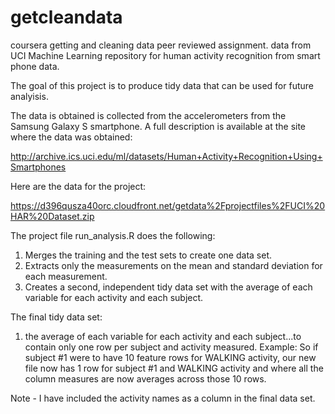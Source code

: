 # getcleandata
coursera getting and cleaning data peer reviewed assignment.  data from UCI Machine Learning repository for human activity recognition from smart phone data.

The goal of this project is to produce tidy data that can be used for future analyisis.

The data is obtained is collected from the accelerometers from the Samsung Galaxy S smartphone. A full description is available at the site where the data was obtained:

http://archive.ics.uci.edu/ml/datasets/Human+Activity+Recognition+Using+Smartphones

Here are the data for the project:

https://d396qusza40orc.cloudfront.net/getdata%2Fprojectfiles%2FUCI%20HAR%20Dataset.zip

The project file run_analysis.R does the following:
1.  Merges the training and the test sets to create one data set.
2.  Extracts only the measurements on the mean and standard deviation for each measurement.
3.  Creates a second, independent tidy data set with the average of each variable for each activity and each subject.  

The final tidy data set:
1. the average of each variable for each activity and each subject...to contain only one row per subject and activity measured.
Example: So if subject #1 were to have 10 feature rows for WALKING activity, our new file now has 1 row for subject #1 and WALKING activity and where all the column measures are now averages across those 10 rows.

Note - I have included the activity names as a column in the final data set.  
